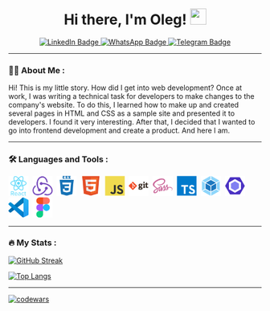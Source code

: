 <h1 align="center">Hi there, I'm Oleg! <img src="https://github.com/blackcater/blackcater/raw/main/images/Hi.gif" width="32" height="32"/></h1>

<div id="badges" align="center">
  <a href="https://www.linkedin.com/in/oleg-sivkov-233974295/" target="_blank">
    <img src="https://img.shields.io/badge/LinkedIn-blue?style=for-the-badge&logo=linkedin&logoColor=white" alt="LinkedIn Badge"/>
  </a>
  <a href="https://wa.me/79819512581" target="_blank">
     <img src="https://img.shields.io/badge/WhatsApp-green?logo=WhatsApp&logoColor=white&style=for-the-badge" alt="WhatsApp Badge"/>
  </a>
  <a href="https://t.me/olvsivkov" target="_blank">
    <img src="https://img.shields.io/badge/telegram-blue?logo=Telegram&logoColor=white&style=for-the-badge" alt="Telegram Badge"/>
  </a>
</div>

---

### :man_technologist: About Me :
<div>
  <p>
Hi! This is my little story. How did I get into web development? Once at work, I was writing a technical task for developers to make changes to the company's website. To do this, I learned how to make up and created several pages in HTML and CSS as a sample site and presented it to developers. I found it very interesting. After that, I decided that I wanted to go into frontend development and create a product. And here I am.
  </p>
</div>

---

### :hammer_and_wrench: Languages and Tools :

<div>
  <img src="https://github.com/devicons/devicon/blob/master/icons/react/react-original-wordmark.svg" title="React" alt="React" width="40" height="40"/>&nbsp;
  <img src="https://github.com/devicons/devicon/blob/master/icons/redux/redux-original.svg" title="Redux" alt="Redux " width="40" height="40"/>&nbsp;
  <img src="https://github.com/devicons/devicon/blob/master/icons/css3/css3-plain-wordmark.svg"  title="CSS3" alt="CSS" width="40" height="40"/>&nbsp;
  <img src="https://github.com/devicons/devicon/blob/master/icons/html5/html5-original.svg" title="HTML5" alt="HTML" width="40" height="40"/>&nbsp;
  <img src="https://github.com/devicons/devicon/blob/master/icons/javascript/javascript-original.svg" title="JavaScript" alt="JavaScript" width="40" height="40"/>&nbsp;
  <img src="https://github.com/devicons/devicon/blob/master/icons/git/git-original-wordmark.svg" title="Git" **alt="Git" width="40" height="40"/>&nbsp;
  <img src="https://github.com/devicons/devicon/blob/master/icons/sass/sass-original.svg" title="Sass" **alt="Sass" width="40" height="40"/>&nbsp;
  <img src="https://github.com/devicons/devicon/blob/master/icons/typescript/typescript-original.svg" title="typescript" **alt="typescript" width="40" height="40"/>&nbsp;
  <img src="https://github.com/devicons/devicon/blob/master/icons/webpack/webpack-original.svg" title="webpack" **alt="webpack" width="40" height="40"/>&nbsp;
  <img src="https://github.com/devicons/devicon/blob/master/icons/eslint/eslint-original.svg" title="eslint" **alt="eslint" width="40" height="40"/>&nbsp;
  <img src="https://github.com/devicons/devicon/blob/master/icons/vscode/vscode-original.svg" title="vscode" **alt="vscode" width="40" height="40"/>&nbsp;
  <img src="https://github.com/devicons/devicon/blob/master/icons/figma/figma-original.svg" title="figma" **alt="figma" width="40" height="40"/>&nbsp;
</div>

---

### :fire: My Stats :
[![GitHub Streak](http://github-readme-streak-stats.herokuapp.com?user=olvsivkov&theme=dark&background=000000)](https://git.io/streak-stats)

[![Top Langs](https://github-readme-stats.vercel.app/api/top-langs/?username=olvsivkov&layout=compact&theme=vision-friendly-dark)](https://github.com/anuraghazra/github-readme-stats)

---

[![codewars](https://www.codewars.com/users/olvsivkov/badges/large)](https://www.codewars.com/users/olvsivkov)   

<!--
**olvsivkov/olvsivkov** is a ✨ _special_ ✨ repository because its `README.md` (this file) appears on your GitHub profile.

Here are some ideas to get you started:

- 🔭 I’m currently working on ...
- 🌱 I’m currently learning ...
- 👯 I’m looking to collaborate on ...
- 🤔 I’m looking for help with ...
- 💬 Ask me about ...
- 📫 How to reach me: ...
- 😄 Pronouns: ...
- ⚡ Fun fact: ...
-->
